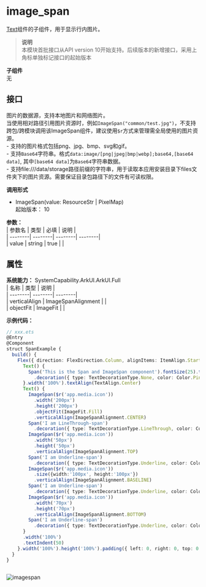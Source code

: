# image_span    
[Text](ts-basic-components-text.md)组件的子组件，用于显示行内图片。  
> **说明**   
>本模块首批接口从API version 10开始支持。后续版本的新增接口，采用上角标单独标记接口的起始版本  
  
 **子组件**   
无  
    
## 接口  
  
  
<p>图片的数据源，支持本地图片和网络图片。<br/>当使用相对路径引用图片资源时，例如<code>ImageSpan("common/test.jpg")</code>，不支持跨包/跨模块调用该ImageSpan组件，建议使用<code>$r</code>方式来管理需全局使用的图片资源。<br/>- 支持的图片格式包括png、jpg、bmp、svg和gif。<br/>- 支持<code>Base64</code>字符串。格式<code>data:image/[png|jpeg|bmp|webp];base64,[base64 data]</code>, 其中<code>[base64 data]</code>为<code>Base64</code>字符串数据。<br/>- 支持file:///data/storage路径前缀的字符串，用于读取本应用安装目录下files文件夹下的图片资源。需要保证目录包路径下的文件有可读权限。<br/></p>  
    
 **调用形式**     
    
- ImageSpan(value: ResourceStr | PixelMap)    
起始版本： 10    
    
 **参数：**     
| 参数名 | 类型 | 必填 | 说明 |  
| --------| --------| --------| --------|  
| value | string | true |  |  
    
## 属性  
    
 **系统能力：** SystemCapability.ArkUI.ArkUI.Full    
| 名称 | 类型 | 说明 |  
| --------| --------| --------|  
| verticalAlign |  ImageSpanAlignment |  |  
| objectFit |  ImageFit |  |  
    
 **示例代码：**   
```ts    
// xxx.ets  
@Entry  
@Component  
struct SpanExample {  
  build() {  
    Flex({ direction: FlexDirection.Column, alignItems: ItemAlign.Start}) {  
      Text() {  
        Span('This is the Span and ImageSpan component').fontSize(25).textCase(TextCase.Normal)  
          .decoration({ type: TextDecorationType.None, color: Color.Pink })  
      }.width('100%').textAlign(TextAlign.Center)  
      Text() {  
        ImageSpan($r('app.media.icon'))  
          .width('200px')  
          .height('200px')  
          .objectFit(ImageFit.Fill)  
          .verticalAlign(ImageSpanAlignment.CENTER)  
        Span('I am LineThrough-span')  
          .decoration({ type: TextDecorationType.LineThrough, color: Color.Red }).fontSize(25)  
        ImageSpan($r('app.media.icon'))  
          .width('50px')  
          .height('50px')  
          .verticalAlign(ImageSpanAlignment.TOP)  
        Span('I am Underline-span')  
          .decoration({ type: TextDecorationType.Underline, color: Color.Red }).fontSize(25)  
        ImageSpan($r('app.media.icon'))  
          .size({width:'100px', height:'100px'})  
          .verticalAlign(ImageSpanAlignment.BASELINE)  
        Span('I am Underline-span')  
          .decoration({ type: TextDecorationType.Underline, color: Color.Red }).fontSize(25)  
        ImageSpan($r('app.media.icon'))  
          .width('70px')  
          .height('70px')  
          .verticalAlign(ImageSpanAlignment.BOTTOM)  
        Span('I am Underline-span')  
          .decoration({ type: TextDecorationType.Underline, color: Color.Red }).fontSize(50)  
      }  
      .width('100%')  
      .textIndent(50)  
    }.width('100%').height('100%').padding({ left: 0, right: 0, top: 0 })  
  }  
}  
    
```    
  
![imagespan](figures/imagespan.png)  
